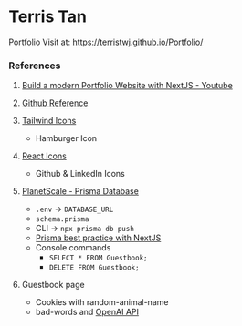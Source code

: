 # Terris Tan

Portfolio
Visit at: https://terristwj.github.io/Portfolio/

### References

1. [Build a modern Portfolio Website with NextJS - Youtube](https://www.youtube.com/watch?v=l0pkuHopo8A)

2. [Github Reference](https://github.com/ski043/portfolio-yt/blob/main/app/page.tsx)

3. [Tailwind Icons](https://heroicons.com/)

    - Hamburger Icon

4. [React Icons](https://reactsvgicons.com/search?q=mail)

    - Github & LinkedIn Icons

5. [PlanetScale - Prisma Database](https://planetscale.com/)
    - `.env` -> `DATABASE_URL`
    - `schema.prisma`
    - CLI -> `npx prisma db push`
    - [Prisma best practice with NextJS](https://www.prisma.io/docs/orm/more/help-and-troubleshooting/help-articles/nextjs-prisma-client-dev-practices)
    - Console commands
        - `SELECT * FROM Guestbook;`
        - `DELETE FROM Guestbook;`
6. Guestbook page
    - Cookies with random-animal-name
    - bad-words and [OpenAI API](https://platform.openai.com/)

